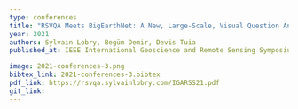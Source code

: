 ```yaml
---
type: conferences
title: "RSVQA Meets BigEarthNet: A New, Large-Scale, Visual Question Answering Dataset For Remote Sensing"
year: 2021
authors: Sylvain Lobry, Begüm Demir, Devis Tuia
published_at: IEEE International Geoscience and Remote Sensing Symposium, Brussels, Belgium, 2021

image: 2021-conferences-3.png
bibtex_link: 2021-conferences-3.bibtex
pdf_link: https://rsvqa.sylvainlobry.com/IGARSS21.pdf
git_link:
---
```

